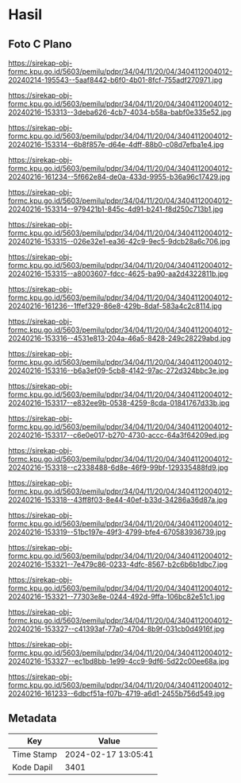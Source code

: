 # Hasil

## Foto C Plano

https://sirekap-obj-formc.kpu.go.id/5603/pemilu/pdpr/34/04/11/20/04/3404112004012-20240214-195543--5aaf8442-b6f0-4b01-8fcf-755adf270971.jpg

https://sirekap-obj-formc.kpu.go.id/5603/pemilu/pdpr/34/04/11/20/04/3404112004012-20240216-153313--3deba626-4cb7-4034-b58a-babf0e335e52.jpg

https://sirekap-obj-formc.kpu.go.id/5603/pemilu/pdpr/34/04/11/20/04/3404112004012-20240216-153314--6b8f857e-d64e-4dff-88b0-c08d7efba1e4.jpg

https://sirekap-obj-formc.kpu.go.id/5603/pemilu/pdpr/34/04/11/20/04/3404112004012-20240216-161234--5f662e84-de0a-433d-9955-b36a96c17429.jpg

https://sirekap-obj-formc.kpu.go.id/5603/pemilu/pdpr/34/04/11/20/04/3404112004012-20240216-153314--979421b1-845c-4d91-b241-f8d250c713b1.jpg

https://sirekap-obj-formc.kpu.go.id/5603/pemilu/pdpr/34/04/11/20/04/3404112004012-20240216-153315--026e32e1-ea36-42c9-9ec5-9dcb28a6c706.jpg

https://sirekap-obj-formc.kpu.go.id/5603/pemilu/pdpr/34/04/11/20/04/3404112004012-20240216-153315--a8003607-fdcc-4625-ba90-aa2d4322811b.jpg

https://sirekap-obj-formc.kpu.go.id/5603/pemilu/pdpr/34/04/11/20/04/3404112004012-20240216-161236--1ffef329-86e8-429b-8daf-583a4c2c8114.jpg

https://sirekap-obj-formc.kpu.go.id/5603/pemilu/pdpr/34/04/11/20/04/3404112004012-20240216-153316--4531e813-204a-46a5-8428-249c28229abd.jpg

https://sirekap-obj-formc.kpu.go.id/5603/pemilu/pdpr/34/04/11/20/04/3404112004012-20240216-153316--b6a3ef09-5cb8-4142-97ac-272d324bbc3e.jpg

https://sirekap-obj-formc.kpu.go.id/5603/pemilu/pdpr/34/04/11/20/04/3404112004012-20240216-153317--e832ee9b-0538-4259-8cda-01841767d33b.jpg

https://sirekap-obj-formc.kpu.go.id/5603/pemilu/pdpr/34/04/11/20/04/3404112004012-20240216-153317--c6e0e017-b270-4730-accc-64a3f64209ed.jpg

https://sirekap-obj-formc.kpu.go.id/5603/pemilu/pdpr/34/04/11/20/04/3404112004012-20240216-153318--c2338488-6d8e-46f9-99bf-129335488fd9.jpg

https://sirekap-obj-formc.kpu.go.id/5603/pemilu/pdpr/34/04/11/20/04/3404112004012-20240216-153318--43ff8f03-8e44-40ef-b33d-34286a36d87a.jpg

https://sirekap-obj-formc.kpu.go.id/5603/pemilu/pdpr/34/04/11/20/04/3404112004012-20240216-153319--51bc197e-49f3-4799-bfe4-670583936739.jpg

https://sirekap-obj-formc.kpu.go.id/5603/pemilu/pdpr/34/04/11/20/04/3404112004012-20240216-153321--7e479c86-0233-4dfc-8567-b2c6b6b1dbc7.jpg

https://sirekap-obj-formc.kpu.go.id/5603/pemilu/pdpr/34/04/11/20/04/3404112004012-20240216-153321--77303e8e-0244-492d-9ffa-106bc82e51c1.jpg

https://sirekap-obj-formc.kpu.go.id/5603/pemilu/pdpr/34/04/11/20/04/3404112004012-20240216-153327--c41393af-77a0-4704-8b9f-031cb0d4916f.jpg

https://sirekap-obj-formc.kpu.go.id/5603/pemilu/pdpr/34/04/11/20/04/3404112004012-20240216-153327--ec1bd8bb-1e99-4cc9-9df6-5d22c00ee68a.jpg

https://sirekap-obj-formc.kpu.go.id/5603/pemilu/pdpr/34/04/11/20/04/3404112004012-20240216-161233--6dbcf51a-f07b-4719-a6d1-2455b756d549.jpg


## Metadata

| Key        | Value               |
| ---------- | ------------------- |
| Time Stamp | 2024-02-17 13:05:41 |
| Kode Dapil | 3401                |




